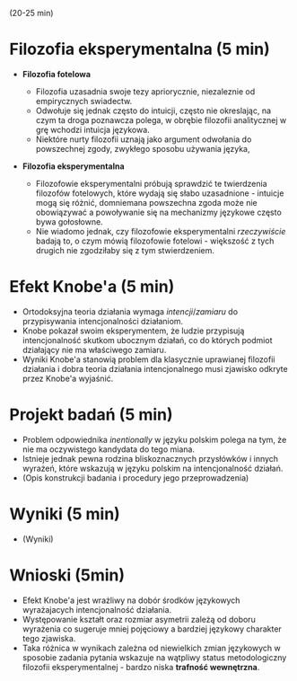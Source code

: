(20-25 min)

# Filozofia eksperymentalna (5 min)
* **Filozofia fotelowa**
    - Filozofia uzasadnia swoje tezy apriorycznie, niezaleznie od empirycznych swiadectw.
    - Odwołuje się jednak często do intuicji, często nie okreslając, na czym ta droga poznawcza polega, w obrębie filozofii analitycznej w grę wchodzi intuicja językowa.
    - Niektóre nurty filozofii uznają jako argument odwołania do powszechnej zgody, zwykłego sposobu używania języka, 

* **Filozofia eksperymentalna**
    - Filozofowie eksperymentalni próbują sprawdzić te twierdzenia filozofów fotelowych, które wydają się słabo uzasadnione - intuicje mogą się różnić, domniemana powszechna zgoda może nie obowiązywać a powoływanie się na mechanizmy językowe często bywa gołosłowne. 
    - Nie wiadomo jednak, czy filozofowie eksperymentalni *rzeczywiście* badają to, o czym mówią filozofowie fotelowi - większość z tych drugich nie zgodziłaby się z tym stwierdzeniem.

# Efekt Knobe'a (5 min)
* Ortodoksyjna teoria działania wymaga *intencji*/*zamiaru* do przypisywania intencjonalności działaniom.
* Knobe pokazał swoim eksperymentem, że ludzie przypisują intencjonalność skutkom ubocznym działań, co do których podmiot działający nie ma właściwego zamiaru.
* Wyniki Knobe'a stanowią problem dla klasycznie uprawianej filozofii działania i dobra teoria działania intencjonalnego musi zjawisko odkryte przez Knobe'a wyjaśnić.  

# Projekt badań (5 min)
* Problem odpowiednika *inentionally* w języku polskim polega na tym, że nie ma oczywistego kandydata do tego miana.
* Istnieje jednak pewna rodzina bliskoznacznych przysłówków i innych wyrażeń, które wskazują w języku polskim na intencjonalność działań. 
* (Opis konstrukcji badania i procedury jego przeprowadzenia)

# Wyniki (5 min)
* (Wyniki)

# Wnioski (5min)
* Efekt Knobe'a jest wrażliwy na dobór środków językowych wyrażajacych intencjonalność działania.
* Występowanie kształt oraz rozmiar asymetrii zależą od doboru wyrażenia co sugeruje mniej pojęciowy a bardziej językowy charakter tego zjawiska.
* Taka różnica w wynikach zależna od niewielkich zmian językowych w sposobie zadania pytania wskazuje na wątpliwy status metodologiczny filozofii eksperymentalnej - bardzo niska **trafność wewnętrzna**. 


